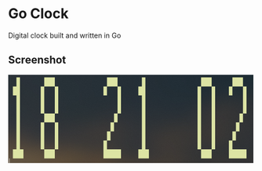 # Go Clock

Digital clock built and written in Go

## Screenshot

<img src="images/screenshot.PNG" alt="Digital Clock" width="500"/>
